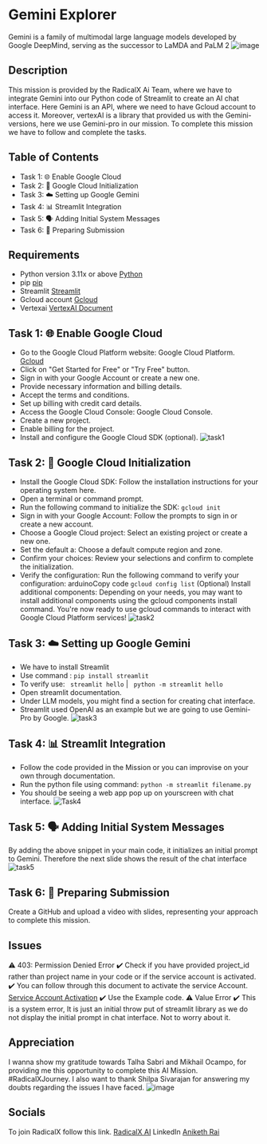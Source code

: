 # Gemini Explorer
  Gemini is a family of multimodal large language models developed by Google DeepMind, serving as the successor to LaMDA and PaLM 2
 ![image](https://github.com/AnikethRai/Gemini_Explorer/assets/95706188/a86760e0-91b5-40b8-97ca-65e8c7e7b12a)

## Description

This mission is provided by the RadicalX Ai Team, where we have to integrate Gemini into our Python code of Streamlit to create an AI chat interface. Here Gemini is an API, where we need to have Gcloud account to access it.
Moreover, vertexAI is a library that provided us with the Gemini-versions, here we use Gemini-pro in our mission. To complete this mission we have to follow and complete the tasks.

## Table of Contents

- Task 1: 🌐 Enable Google Cloud
- Task 2: 🧬 Google Cloud Initialization
- Task 3: ☁️ Setting up Google Gemini
- Task 4: 📊 Streamlit Integration
- Task 5: 🗣️ Adding Initial System Messages
- Task 6: 📄 Preparing Submission

## Requirements

- Python version 3.11x or above [Python](https://www.python.org/downloads/)
- pip [pip](https://pip.pypa.io/en/stable/installation/)
- Streamlit [Streamlit](https://docs.streamlit.io/)
- Gcloud account [Gcloud](https://console.cloud.google.com/welcome/new?_ga=2.263401548.-1375459776.1706725444&hl=en&project=geminiexplorer-412918)
- Vertexai [VertexAI Document](https://pypi.org/project/google-cloud-aiplatform/)
  
## Task 1: 🌐 Enable Google Cloud
  
  - Go to the Google Cloud Platform website: Google Cloud Platform. [Gcloud](https://console.cloud.google.com/welcome/new?_ga=2.263401548.-1375459776.1706725444&hl=en&project=geminiexplorer-412918)
  - Click on "Get Started for Free" or "Try Free" button.
  - Sign in with your Google Account or create a new one.
  - Provide necessary information and billing details.
  - Accept the terms and conditions.
  - Set up billing with credit card details.
  - Access the Google Cloud Console: Google Cloud Console.
  - Create a new project.
  - Enable billing for the project.
  - Install and configure the Google Cloud SDK (optional).
  ![task1](https://github.com/AnikethRai/Gemini_Explorer/assets/95706188/91bc6eb1-0fa4-4832-bc12-0570aea82443)


## Task 2: 🧬 Google Cloud Initialization
  - Install the Google Cloud SDK: Follow the installation instructions for your operating system here.
  - Open a terminal or command prompt.
  - Run the following command to initialize the SDK:
        ```
            gcloud init
        ```
  - Sign in with your Google Account: Follow the prompts to sign in or create a new account.
  - Choose a Google Cloud project: Select an existing project or create a new one.
  - Set the default a: Choose a default compute region and zone.
  - Confirm your choices: Review your selections and confirm to complete the initialization.
  - Verify the configuration: Run the following command to verify your configuration: arduinoCopy code
    ``` gcloud config list ```
  (Optional) Install additional components: Depending on your needs, you may want to install additional components using the gcloud components install command.
  You're now ready to use gcloud commands to interact with Google Cloud Platform services!
  ![task2](https://github.com/AnikethRai/Gemini_Explorer/assets/95706188/373d51c0-fa38-48b7-a827-ef44c158f45c)


## Task 3: ☁️ Setting up Google Gemini
  - We have to install Streamlit 
  - Use command : ``` pip install streamlit ``` 
  - To verify use:  ```  streamlit hello ```  |  ```  python -m streamlit hello ```
  - Open streamlit documentation.
  - Under LLM models, you might find a section for creating chat interface.
  - Streamlit used OpenAI as an example but we are going to use Gemini-Pro by Google.
    ![task3](https://github.com/AnikethRai/Gemini_Explorer/assets/95706188/ff9e8cc2-a355-4f50-a361-e564c9b91a22)


## Task 4: 📊 Streamlit Integration
 - Follow the code provided in the Mission or you can improvise on your own through documentation.
 - Run the python file using command: ``` python -m streamlit filename.py ```
 - You should be seeing a web app pop up on yourscreen with chat interface.
   ![Task4](https://github.com/AnikethRai/Gemini_Explorer/assets/95706188/3824cc48-662e-47e2-87fb-044ed451bd38)


## Task 5: 🗣️ Adding Initial System Messages
  By adding the above snippet in your main code, it initializes an initial prompt to Gemini. Therefore the next slide shows the result of the chat interface
  ![task5](https://github.com/AnikethRai/Gemini_Explorer/assets/95706188/d1cec5fa-4de8-4e6a-8ae2-58000ba41faa)


## Task 6: 📄 Preparing Submission
  Create a GitHub and upload a video with slides, representing your approach to complete this mission.
  
##  Issues
  ⚠️ 403: Permission Denied Error 
  ✔️ Check if you have provided project_id rather than project name in your code or if the service account is activated.
  ✔️ You can follow through this document to activate the service Account. [Service Account Activation](https://cloud.google.com/sdk/gcloud/reference/auth/activate-service-account)
  ✔️ Use the Example code.
  ⚠️ Value Error
  ✔️ This is a system error, It is just an initial throw put of streamlit library as we do not display the initial prompt in chat interface. Not to worry about it.


## Appreciation
  I wanna show my gratitude towards Talha Sabri and Mikhail Ocampo, for providing me this opportunity to complete this AI Mission. #RadicalXJourney.
  I also want to thank Shilpa Sivarajan for answering my doubts regarding the issues I have faced.
  ![image](https://github.com/AnikethRai/Gemini_Explorer/assets/95706188/7fec3346-20fe-4566-8a32-4ca49de2ea83)

## Socials
To join RadicalX follow this link. [RadicalX AI](https://www.community.radicalx.co/about)
LinkedIn [Aniketh Rai](https://www.linkedin.com/in/aniketh-rai/)


